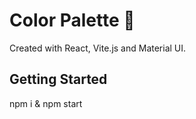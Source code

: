 # Color Palette 🎨

Created with React, Vite.js and Material UI.

## Getting Started

npm i & npm start

